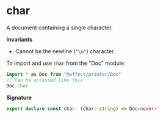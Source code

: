 # char

A document containing a single character.

**Invariants**

- Cannot be the newline (`"\n"`) character

To import and use `char` from the "Doc" module:

```ts
import * as Doc from "@effect/printer/Doc"
// Can be accessed like this
Doc.char
```

**Signature**

```ts
export declare const char: (char: string) => Doc<never>
```
